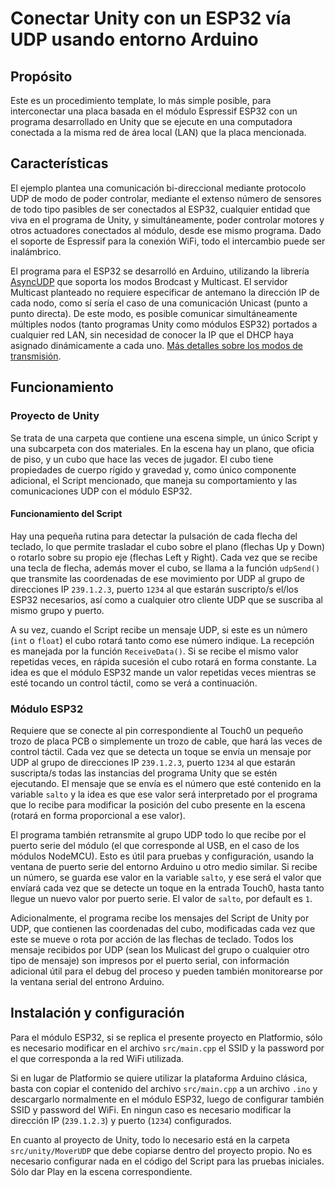 # Conectar Unity con un ESP32 vía UDP usando  entorno Arduino
## Propósito
Este es un procedimiento template, lo más simple posible, para interconectar una placa basada en el módulo Espressif ESP32 con un programa desarrollado en Unity que se ejecute  en una computadora conectada a la misma red de área local (LAN) que la placa mencionada.

## Características
El ejemplo plantea una comunicación bi-direccional mediante protocolo UDP de modo de poder controlar, mediante el extenso número de sensores de todo tipo pasibles de ser conectados al ESP32, cualquier entidad que viva en el programa de Unity, y simultáneamente, poder controlar motores y otros actuadores conectados al módulo, desde ese mismo programa. Dado el soporte de Espressif para la conexión WiFi, todo el intercambio puede ser inalámbrico.

El programa para el ESP32 se desarrolló en Arduino, utilizando la librería [AsyncUDP](https://github.com/espressif/arduino-esp32/tree/master/libraries/AsyncUDP) que soporta los modos Brodcast y Multicast. El servidor Multicast planteado no requiere especificar de antemano la dirección IP de cada nodo, como sí sería el caso de una comunicación Unicast (punto a punto directa). De este modo, es posible comunicar simultáneamente múltiples nodos (tanto programas Unity como módulos ESP32) portados a cualquier red LAN, sin necesidad de conocer la IP que el DHCP haya asignado dinámicamente a cada uno. [Más detalles sobre los modos de transmisión](https://www.geeksforgeeks.org/difference-between-unicast-broadcast-and-multicast-in-computer-network/).

## Funcionamiento

### Proyecto de Unity
Se trata de una carpeta que contiene una escena simple, un único Script y una subcarpeta con dos materiales. En la escena hay un plano, que oficia de piso, y un cubo que hace las veces de jugador. El cubo tiene propiedades de cuerpo rígido y gravedad y, como único componente adicional, el Script mencionado, que maneja su comportamiento y las comunicaciones UDP con el módulo ESP32.

#### Funcionamiento del Script
Hay una pequeña rutina para detectar la pulsación de cada flecha del teclado, lo que permite trasladar el cubo sobre el plano (flechas Up y Down) o rotarlo sobre su propio eje (flechas Left y Right). Cada vez que se recibe una tecla de flecha, además mover el cubo, se llama a la función ```udpSend()``` que transmite las coordenadas de ese movimiento por UDP al grupo de direcciones IP ```239.1.2.3```, puerto ```1234``` al que estarán suscripto/s el/los ESP32 necesarios, así como a cualquier otro cliente UDP que se suscriba al mismo grupo y puerto.

A su vez, cuando el Script recibe un mensaje UDP, si este es un número (```int``` o ```float```) el cubo rotará tanto como ese número indique. La recepción es manejada por la función ```ReceiveData()```. Si se recibe el mismo valor repetidas veces, en rápida sucesión el cubo rotará en forma constante. La idea es que el módulo ESP32 mande un valor repetidas veces mientras se esté tocando un control táctil, como se verá a continuación.

### Módulo ESP32
Requiere que se conecte al pin correspondiente al Touch0 un pequeño trozo de placa PCB o simplemente un trozo de cable, que hará las veces de control táctil. Cada vez que se detecta un toque se envía un mensaje por UDP al grupo de direcciones IP ```239.1.2.3```, puerto ```1234``` al que estarán suscripta/s todas las instancias del programa Unity que se estén ejecutando. El mensaje que se envía es el número que esté contenido en la variable ```salto``` y la idea es que ese valor será interpretado por el programa que lo recibe para modificar la posición del cubo presente en la escena (rotará en forma proporcional a ese valor).

El programa también retransmite al grupo UDP todo lo que recibe por el puerto serie del módulo (el que corresponde al USB, en el caso de los módulos NodeMCU). Esto es útil para pruebas y configuración, usando la ventana de puerto serie del entorno Arduino u otro medio similar. Si recibe un número, se guarda ese valor en la variable ```salto```, y ese será el valor que envíará cada vez que se detecte un toque en la entrada Touch0, hasta tanto llegue un nuevo valor por puerto serie. El valor de ```salto```, por default es ```1```.

Adicionalmente, el programa recibe los mensajes del Script de Unity por UDP, que contienen las coordenadas del cubo, modificadas cada vez que este se mueve o rota por acción de las flechas de teclado. Todos los mensaje recibidos por UDP (sean los Mulicast del grupo o cualquier otro tipo de mensaje) son impresos por el puerto serial, con información adicional útil para el debug del proceso y pueden también monitorearse por la ventana serial del entrono Arduino.

## Instalación y configuración
 Para el módulo ESP32, si se replica el presente proyecto en Platformio, sólo es necesario modificar en el archivo ```src/main.cpp``` el SSID y la password por el que corresponda a la red WiFi utilizada. 
 
 Si en lugar de Platformio se quiere utilizar la plataforma Arduino clásica, basta con copiar el contenido del archivo ```src/main.cpp```  a un archivo ```.ino``` y descargarlo normalmente en el módulo ESP32, luego de configurar también SSID y password del WiFi. En ningun caso es necesario modificar la dirección IP (```239.1.2.3```) y puerto (```1234```)  configurados.

 En cuanto al proyecto de Unity, todo lo necesario está en la carpeta ```src/unity/MoverUDP``` que debe copiarse dentro del proyecto propio. No es necesario configurar nada en el código del Script para las pruebas iniciales. Sólo dar Play en la escena correspondiente.